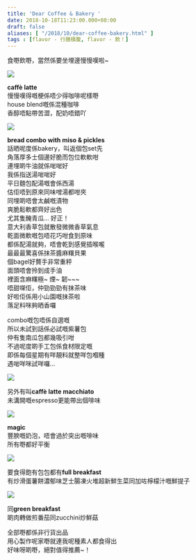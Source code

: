 ```yaml
---
title: 'Dear Coffee & Bakery '
date: 2018-10-18T11:23:00.000+08:00
draft: false
aliases: [ "/2018/10/dear-coffee-bakery.html" ]
tags : [flavor - 行膳積腹, flavor - 飲！]
---
```


食嘢飲嘢，當然係要坐埋邊慢慢嘆啦~  

![](/images/dearcoffee1.jpg)

**caffè latte**  
慢慢嘆得嘅梗係唔少得咖啡呢樣嘢  
house blend嘅係混種咖啡  
香醇唔點帶苦澀，配奶唔錯吖  

![](/images/dearcoffee2.jpg)

**bread combo with miso & pickles**  
話晒呢度係bakery，叫返個包set先  
角落厚多士個邊好脆而包位軟軟咁  
連埋啲牛油就係啱啱好  
我係指送湯啱啱好  
平日麵包配湯嘅會係西湯  
估佢唔到原來同味噌湯都咁夾  
同埋啲唔會太鹹嘅漬物  
爽脆鬆軟都齊好出色  
尤其隻醃青瓜… 好正！  
意大利香草包就散發微微香草氣息  
乾面微軟嘅包唔花巧咁食到原味  
都係配湯就夠，唔會乾到感覺插喉嚨  
最最最驚喜係抹茶醬麻糬貝果  
個bagel好贅手非常重秤  
面頭唔會拎到成手油  
裡面含麻糬極~ 煙~ 韌~~~  
唔甜㗎佢，仲勁勁勁有抹茶味  
好啦佢係用小山園嘅抹茶啦  
落足料咪夠晒香囉  
  
combo嘅包唔係自選嘅  
所以未試到話係必試嘅紫薯包  
仲有隻南瓜包都幾吸引咁  
不過呢度啲手工包係食材限定嘅  
即係每個星期有咩靚料就整咩包嗰種  
遇啱咩咪試咩囉…  

![](/images/dearcoffee.jpg)

另外有叫**caffè latte macchiato**  
未溝開嘅espresso更能帶出個啡味  

![](/images/dearcoffee3.jpg)

**magic**  
豐腴嘅奶泡，唔會過於突出嘅啡味  
所有嘢都好平衡  

![](/images/dearcoffee4.jpg)

要食得飽有包包都有**full breakfast**  
有炒滑蛋薯餅濃郁味芝士腸凍火堆超新鮮生菜同加咗檸檬汁嘅鮮提子  

![](/images/dearcoffee5.jpg)

同**green breakfast**  
啲肉轉做煎番茄同zucchini炒鮮菇  
  
全部嘢都係非行貨出品  
用心製作呢家嘢就連我呢種素人都食得出  
好味呀啲嘢，絕對值得推薦~！
